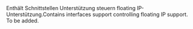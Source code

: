 <Namespace Name="Microsoft.Azure.Management.Network.Fluent.HasFloatingIP.Definition">
  <Docs>
    <summary><span data-ttu-id="46e4a-101">Enthält Schnittstellen Unterstützung steuern floating IP-Unterstützung.</span><span class="sxs-lookup"><span data-stu-id="46e4a-101">Contains interfaces support controlling floating IP support.</span></span></summary> 
    <remarks>To be added.</remarks>
  </Docs>
</Namespace>

